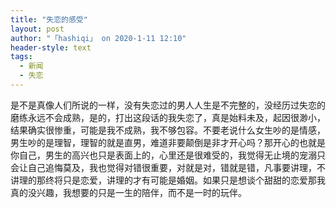 ```yaml
---
title: "失恋的感受"
layout: post
author: "「hashiqi」 on 2020-1-11 12:10"
header-style: text
tags:
  - 新闻
  - 失恋
---
```


<head></head>
<body>
 是不是真像人们所说的一样，没有失恋过的男人人生是不完整的，没经历过失恋的磨练永远不会成熟，是的，打出这段话的我失恋了，真是始料未及，起因很渺小，结果确实很惨重，可能是我不成熟，我不够包容。不要老说什么女生吵的是情感，男生吵的是理智，理智的就是直男，难道非要颠倒是非才开心吗？那开心的也就是你自己，男生的高兴也只是表面上的，心里还是很难受的，我觉得无止境的宠溺只会让自己追悔莫及，我也觉得对错很重要，对就是对，错就是错，凡事要讲理，不讲理的那终将只是恋爱，讲理的才有可能是婚姻。如果只是想谈个甜甜的恋爱那我真的没兴趣，我想要的只是一生的陪伴，而不是一时的玩伴。
 <br> 
 <br>
</body>


